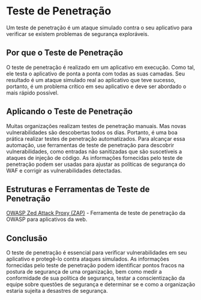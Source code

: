 # Teste de Penetração

Um teste de penetração é um ataque simulado contra o seu aplicativo para verificar se existem problemas de segurança exploráveis.

## Por que o Teste de Penetração

O teste de penetração é realizado em um aplicativo em execução. Como tal, ele testa o aplicativo de ponta a ponta com todas as suas camadas. Seu resultado é um ataque simulado real ao aplicativo que teve sucesso, portanto, é um problema crítico em seu aplicativo e deve ser abordado o mais rápido possível.

## Aplicando o Teste de Penetração

Muitas organizações realizam testes de penetração manuais. Mas novas vulnerabilidades são descobertas todos os dias. Portanto, é uma boa prática realizar testes de penetração automatizados. Para alcançar essa automação, use ferramentas de teste de penetração para descobrir vulnerabilidades, como entradas não sanitizadas que são suscetíveis a ataques de injeção de código. As informações fornecidas pelo teste de penetração podem ser usadas para ajustar as políticas de segurança do WAF e corrigir as vulnerabilidades detectadas.

## Estruturas e Ferramentas de Teste de Penetração

[OWASP Zed Attack Proxy (ZAP)](https://www.zaproxy.org/) - Ferramenta de teste de penetração da OWASP para aplicativos da web.

## Conclusão

O teste de penetração é essencial para verificar vulnerabilidades em seu aplicativo e protegê-lo contra ataques simulados. As informações fornecidas pelo teste de penetração podem identificar pontos fracos na postura de segurança de uma organização, bem como medir a conformidade de sua política de segurança, testar a conscientização da equipe sobre questões de segurança e determinar se e como a organização estaria sujeita a desastres de segurança.
